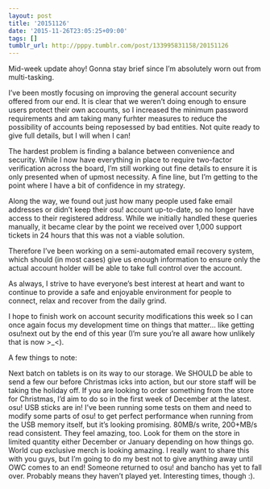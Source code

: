 ```yaml
---
layout: post
title: '20151126'
date: '2015-11-26T23:05:25+09:00'
tags: []
tumblr_url: http://pppy.tumblr.com/post/133995831158/20151126
---
```

Mid-week update ahoy! Gonna stay brief since I’m absolutely worn out from multi-tasking.

I’ve been mostly focusing on improving the general account security offered from our end. It is clear that we weren’t doing enough to ensure users protect their own accounts, so I increased the minimum password requirements and am taking many furhter measures to reduce the possibility of accounts being reposessed by bad entities. Not quite ready to give full details, but I will when I can!

The hardest problem is finding a balance between convenience and security. While I now have everything in place to require two-factor verification across the board, I’m still working out fine details to ensure it is only presented when of upmost necessity. A fine line, but I’m getting to the point where I have a bit of confidence in my strategy.

Along the way, we found out just how many people used fake email addresses or didn’t keep their osu! account up-to-date, so no longer have access to their registered address. While we initially handled these queries manually, it became clear by the point we received over 1,000 support tickets in 24 hours that this was not a viable solution.

Therefore I’ve been working on a semi-automated email recovery system, which should (in most cases) give us enough information to ensure only the actual account holder will be able to take full control over the account.

As always, I strive to have everyone’s best interest at heart and want to continue to provide a safe and enjoyable environment for people to connect, relax and recover from the daily grind.

I hope to finish work on account security modifications this week so I can once again focus my development time on things that matter… like getting osu!next out by the end of this year (I’m sure you’re all aware how unlikely that is now >_<).

A few things to note:

Next batch on tablets is on its way to our storage. We SHOULD be able to send a few our before Christmas icks into action, but our store staff will be taking the holiday off. If you are looking to order something from the store for Christmas, I’d aim to do so in the first week of December at the latest.
osu! USB sticks are in! I’ve been running some tests on them and need to modify some parts of osu! to get perfect performance when running from the USB memory itself, but it’s looking promising. 80MB/s write, 200+MB/s read consistent. They feel amazing, too. Look for them on the store in limited quantity either December or January depending on how things go.
World cup exclusive merch is looking amazing. I really want to share this with you guys, but I’m going to do my best not to give anything away until OWC comes to an end!
Someone returned to osu! and bancho has yet to fall over. Probably means they haven’t played yet. Interesting times, though :).
